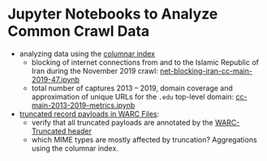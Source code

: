 # Jupyter Notebooks to Analyze Common Crawl Data


* analyzing data using the [columnar index](https://commoncrawl.org/2018/03/index-to-warc-files-and-urls-in-columnar-format/)
  - blocking of internet connections from and to the Islamic Republic of Iran during the November 2019 crawl: [net-blocking-iran-cc-main-2019-47.ipynb](./cc-index-table/net-blocking-iran-cc-main-2019-47.ipynb)
  - total number of captures 2013 – 2019, domain coverage and approximation of unique URLs for the `.edu` top-level domain: [cc-main-2013-2019-metrics.ipynb](./cc-index-table/cc-main-2013-2019-metrics.ipynb)
* [truncated record payloads in WARC Files](./warc-truncation/):
  - verify that all truncated payloads are annotated by the [WARC-Truncated header](https://iipc.github.io/warc-specifications/specifications/warc-format/warc-1.1/#warc-truncated)
  - which MIME types are mostly affected by truncation? Aggregations using the columnar index.

